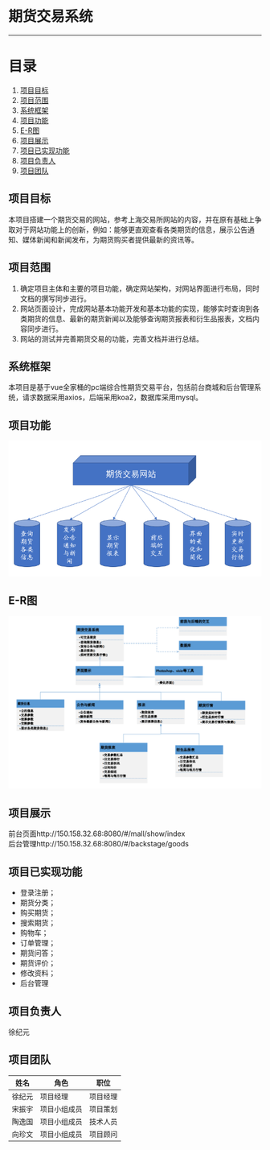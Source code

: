 # 期货交易系统
___
# 目录
 1. [项目目标](#1)
 2. [项目范围](#2)
 3. [系统框架](#3)
 4. [项目功能](#4)
 5. [E-R图](#5)
 6. [项目展示](#6)
 7. [项目已实现功能](#7)
 8. [项目负责人](#8)
 9. [项目团队](#9)
##  项目目标
本项目搭建一个期货交易的网站，参考上海交易所网站的内容，并在原有基础上争取对于网站功能上的创新，例如：能够更直观查看各类期货的信息，展示公告通知、媒体新闻和新闻发布，为期货购买者提供最新的资讯等。

##  项目范围
1. 确定项目主体和主要的项目功能，确定网站架构，对网站界面进行布局，同时文档的撰写同步进行。
2. 网站页面设计，完成网站基本功能开发和基本功能的实现，能够实时查询到各类期货的信息、最新的期货新闻以及能够查询期货报表和衍生品报表，文档内容同步进行。
3. 网站的测试并完善期货交易的功能，完善文档并进行总结。

## 系统框架
本项目是基于vue全家桶的pc端综合性期货交易平台，包括前台商城和后台管理系统，请求数据采用axios，后端采用koa2，数据库采用mysql。

##  项目功能
![功能图](https://github.com/rain-ux/Futures-Market/blob/main/FuncPic.png)
## E-R图
![E-R图](https://github.com/rain-ux/Futures-Market/blob/main/E-Rpic.png)
## 项目展示
前台页面http://150.158.32.68:8080/#/mall/show/index<br>
后台管理http://150.158.32.68:8080/#/backstage/goods<br>
## 项目已实现功能
+ 登录注册；
+ 期货分类；
+ 购买期货；
+ 搜索期货；
+ 购物车；
+ 订单管理；
+ 期货问答；
+ 期货评价；
+ 修改资料；
+ 后台管理
## 项目负责人
徐纪元
## 项目团队
| **姓名** | **角色**     | **职位** |
| -------- | ------------ | -------- |
| 徐纪元    | 项目经理     | 项目经理 | 
|  宋振宇    | 项目小组成员 | 项目策划 | 
| 陶逸国     | 项目小组成员 | 技术人员 | 
| 向珍文   | 项目小组成员 | 项目顾问 | 

